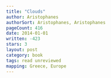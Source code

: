 ```yaml
---
title: "Clouds"
author: Aristophanes
authorSort: Aristophanes, Aristophanes
pageCount: 416
date: 2014-01-01
written: -423
stars: 3
layout: post
category: book
tags: read unreviewed
mapping: Greece, Europe
---
```

